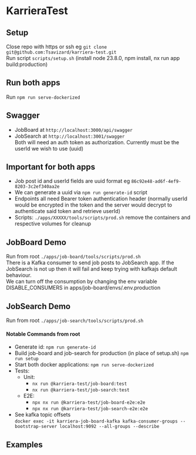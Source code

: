 # KarrieraTest

## Setup

Close repo with https or ssh eg `git clone git@github.com:Tsavizard/karriera-test.git`\
Run script `scripts/setup.sh` (install node 23.8.0, npm install, nx run app build:production)

## Run both apps

Run `npm run serve-dockerized`

## Swagger

- JobBoard at `http://localhost:3000/api/swagger`
- JobSearch at `http://localhost:3001/swagger`\
  Both will need an auth token as authorization. Currently must be the userId we wish to use (uuid)

## Important for both apps

- Job post id and userId fields are uuid format eg `86c92e48-ad6f-4ef9-8203-3c2ef340aa2e`
- We can generate a uuid via `npm run generate-id` script
- Endpoints all need Bearer token authentication header (normally userId would be encrypted in the token and the server would decrypt to authenticate said token and retrieve userId)
- Scripts: `./apps/XXXXX/tools/scripts/prod.sh` remove the containers and respective volumes for cleanup

## JobBoard Demo

Run from root `./apps/job-board/tools/scripts/prod.sh`\
There is a Kafka consumer to send job posts to JobSearch app. If the JobSearch is not up then it will fail and keep trying with kafkajs default behaviour.\
We can turn off the consumption by changing the env variable DISABLE_CONSUMERS in apps/job-board/envs/.env.production

## JobSearch Demo

Run from root `./apps/job-search/tools/scripts/prod.sh`

#### Notable Commands from root

- Generate id: `npm run generate-id`
- Build job-board and job-search for production (in place of setup.sh) `npm run setup`
- Start both docker applications: `npm run serve-dockerized`
- Tests:
  - Unit:
    - `nx run @karriera-test/job-board:test`
    - `nx run @karriera-test/job-search:test`
  - E2E:
    - `npx nx run @karriera-test/job-board-e2e:e2e`
    - `npx nx run @karriera-test/job-search-e2e:e2e`
- See kafka topic offsets\
  `docker exec -it karriera-job-board-kafka kafka-consumer-groups --bootstrap-server localhost:9092 --all-groups --describe`

## Examples
